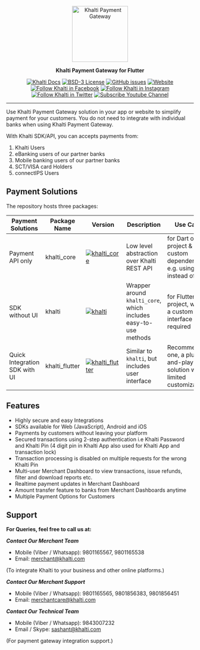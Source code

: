 <p align="center">
<img src="https://raw.githubusercontent.com/khalti/khalti-flutter-sdk/master/assets/khalti_logo.png" height="150" alt="Khalti Payment Gateway" />
</p>

<p align="center">
<strong>Khalti Payment Gateway for Flutter</strong>
</p>

<p align="center">
<a href="https://docs.khalti.com/"><img src="https://img.shields.io/badge/Khalti-Docs-blueviolet" alt="Khalti Docs"></a>
<a href="https://github.com/khalti/khalti-flutter-sdk/blob/master/LICENSE"><img src="https://img.shields.io/badge/License-BSD--3-informational" alt="BSD-3 License"></a>
<a href="https://github.com/khalti/khalti-flutter-sdk/issues"><img src="https://img.shields.io/github/issues/khalti/khalti-flutter-sdk" alt="GitHub issues"></a>
<a href="https://khalti.com"><img src="https://img.shields.io/website?url=https%3A%2F%2Fdocs.khalti.com" alt="Website"></a>
<a href="https://www.facebook.com/khalti.official"><img src="https://img.shields.io/badge/follow--000?style=social&logo=facebook" alt="Follow Khalti in Facebook"></a>
<a href="https://www.instagram.com/khaltiofficial"><img src="https://img.shields.io/badge/follow--000?style=social&logo=instagram" alt="Follow Khalti in Instagram"></a>
<a href="https://twitter.com/intent/follow?screen_name=khaltiofficial"><img src="https://img.shields.io/twitter/follow/khaltiofficial?style=social" alt="Follow Khalti in Twitter"></a>
<a href="https://www.youtube.com/channel/UCrXM4HqK9th3E2a04Z9Lh-Q"><img src="https://img.shields.io/youtube/channel/subscribers/UCrXM4HqK9th3E2a04Z9Lh-Q?label=Subscribe&style=social" alt="Subscribe Youtube Channel"></a>
</p>

---

Use Khalti Payment Gateway solution in your app or website to simplify payment for your customers. 
You do not need to integrate with individual banks when using Khalti Payment Gateway.

With Khalti SDK/API, you can accepts payments from:

1. Khalti Users
2. eBanking users of our partner banks
3. Mobile banking users of our partner banks
4. SCT/VISA card Holders
5. connectIPS Users

## Payment Solutions

The repository hosts three packages:

Payment Solutions             | Package Name    | Version                                                                                                                | Description                                                      | Use Case
---------------------------   | -------------   | ---------------------------------------------------------------------------------------------------------------------  | --------------------------------------------------------------   | --------------------------------------------------------------------------------------
Payment API only              | khalti_core     | [![khalti_core](https://img.shields.io/pub/v/khalti_core.svg)](https://pub.dartlang.org/packages/khalti_core)          | Low level abstraction over Khalti REST API                       | for Dart only project & using custom dependencies. e.g. using `dio` instead of `http`
SDK without UI                | khalti          | [![khalti](https://img.shields.io/pub/v/khalti.svg)](https://pub.dartlang.org/packages/khalti)                         | Wrapper around `khalti_core`, which includes easy-to-use methods | for Flutter project, where a custom user interface is required
Quick Integration SDK with UI | khalti_flutter  | [![khalti_flutter](https://img.shields.io/pub/v/khalti_flutter.svg)](https://pub.dartlang.org/packages/khalti_flutter) | Similar to `khalti`, but includes user interface                 | Recommended one, a plug-and-play solution with limited customization


## Features

* Highly secure and easy Integrations
* SDKs available for Web (JavaScript), Android and iOS
* Payments by customers without leaving your platform
* Secured transactions using 2-step authentication i.e Khalti Password and Khalti Pin (4 digit pin in Khalti App also used for Khalti App and transaction lock)
* Transaction processing is disabled on multiple requests for the wrong Khalti Pin
* Multi-user Merchant Dashboard to view transactions, issue refunds, filter and download reports etc.
* Realtime payment updates in Merchant Dashboard
* Amount transfer feature to banks from Merchant Dashboards anytime
* Multiple Payment Options for Customers


## Support
**For Queries, feel free to call us at:**

_**Contact Our Merchant Team**_
* Mobile (Viber / Whatsapp): 9801165567, 9801165538
* Email: merchant@khalti.com

(To integrate Khalti to your business and other online platforms.)

_**Contact Our Merchant Support**_
* Mobile (Viber / Whatsapp): 9801165565, 9801856383, 9801856451
* Email: merchantcare@khalti.com

_**Contact Our Technical Team**_
* Mobile (Viber / Whatsapp): 9843007232
* Email / Skype: sashant@khalti.com

(For payment gateway integration support.)